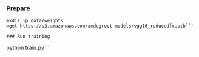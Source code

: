 ### Prepare
```
mkdir -p data/weights
wget https://s3.amazonaws.com/amdegroot-models/vgg16_reducedfc.pth```

### Run training
```
python train.py```


